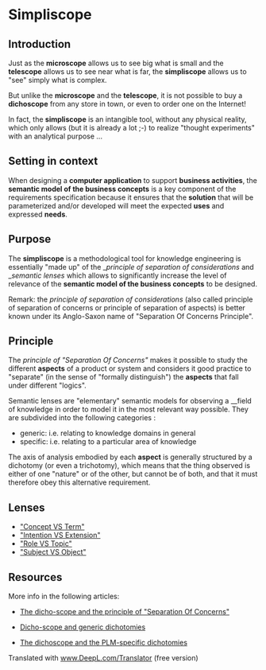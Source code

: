 # Simpliscope

Introduction
-
Just as the __microscope__ allows us to see big what is small and the __telescope__ allows us to see near what is far, the __simpliscope__ allows us to "see" simply what is complex.

But unlike the __microscope__ and the __telescope__, it is not possible to buy a __dichoscope__ from any store in town, or even to order one on the Internet!

In fact, the __simpliscope__ is an intangible tool, without any physical reality, which only allows (but it is already a lot ;-) to realize "thought experiments" with an analytical purpose ...

Setting in context
-
When designing a __computer application__ to support __business activities__, the __semantic model of the business concepts__ is a key component of the requirements specification because it ensures that the __solution__ that will be parameterized and/or developed will meet the expected __uses__ and expressed __needs__.

Purpose
-
The __simpliscope__ is a methodological tool for knowledge engineering is essentially "made up" of the __principle of separation of considerations_ and __semantic lenses_ which allows to significantly increase the level of relevance of the __semantic model of the business concepts__ to be designed.

Remark: the _principle of separation of considerations_ (also called principle of separation of concerns or principle of separation of aspects) is better known under its Anglo-Saxon name of "Separation Of Concerns Principle". 

Principle
-
The _principle of "Separation Of Concerns"_ makes it possible to study the different __aspects__ of a product or system and considers it good practice to "separate" (in the sense of "formally distinguish") the __aspects__ that fall under different "logics".

Semantic lenses are "elementary" semantic models for observing a __field of knowledge in order to model it in the most relevant way possible. They are subdivided into the following categories :

 * generic: i.e. relating to knowledge domains in general
 * specific: i.e. relating to a particular area of knowledge

The axis of analysis embodied by each __aspect__ is generally structured by a dichotomy (or even a trichotomy), which means that the thing observed is either of one "nature" or of the other, but cannot be of both, and that it must therefore obey this alternative requirement.

Lenses
-
 * <a href="https://github.com/iPlumb3r/Dicho-Scope/tree/master/Lenses/0_Concept_VS_Term">"Concept VS Term"</a>
 * <a href="https://github.com/iPlumb3r/Dicho-Scope/tree/master/Lenses/1_Intention_VS_Extension">"Intention VS Extension"</a>
 * <a href="https://github.com/iPlumb3r/Dicho-Scope/tree/master/Lenses/2_Role_VS_Topic">"Role VS Topic"</a>
 * <a href="https://github.com/iPlumb3r/Dicho-Scope/tree/master/Lenses/3_Subject_VS_Object">"Subject VS Object"</a>

Resources
-
More info in the following articles:   
* <a href="https://www.linkedin.com/pulse/le-dicho-scope-et-principe-de-separation-concerns-bernard-chabot/">The dicho-scope and the principle of "Separation Of Concerns"</a>

* <a href="https://www.linkedin.com/pulse/le-dicho-scope-et-les-dichotomies-g%C3%A9n%C3%A9riques-bernard-chabot/">Dicho-scope and generic dichotomies</a>

* <a href="https://www.linkedin.com/pulse/le-dichoschope-et-les-dichotomies-sp%C3%A9cifiques-au-plm-bernard-chabot/">The dichoscope and the PLM-specific dichotomies</a>








Translated with www.DeepL.com/Translator (free version)
